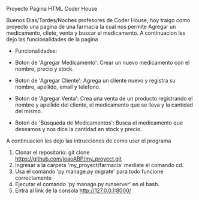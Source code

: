 Proyecto Pagina HTML Coder House

Buenos Dias/Tardes/Noches profesores de Coder House, hoy traigo como proyecto una pagina de una farmacia la cual nos permite Agregar un medicamento, cliete, venta y buscar el medicamento.
A continuacion les dejo las funcionalidades de la pagina 

- Funcionalidades:

- Boton de 'Agregar Medicamento': Crear un nuevo medicamento con el nombre, precio y stock.
- Boton de 'Agregar Cliente': Agrega un cliente nuevo y registra su nombre, apellido, email y telefono.
- Boton de 'Agregar Venta': Crea una venta de un producto registrando el nombre y apellido del cliente, el medicamento que se lleva y la cantidad del mismo.
- Boton de 'Búsqueda de Medicamentos': Busca el medicamento que deseamos y nos dice la cantidad en stock y precio.

A continuacion les dejo las intrucciones de como usar el programa

1. Clonar el repositorio: git clone https://github.com/joaoABP/my_proyect.git
2. Ingresar a la carpeta 'my_proyect/farmacia' mediate el comando cd.
3. Usa el comando 'py manage.py migrate' para todo funcione correctamente
4. Ejecutar el comando 'py manage.py runserver' en el bash.
5. Entra al link de la consola http://127.0.0.1:8000/